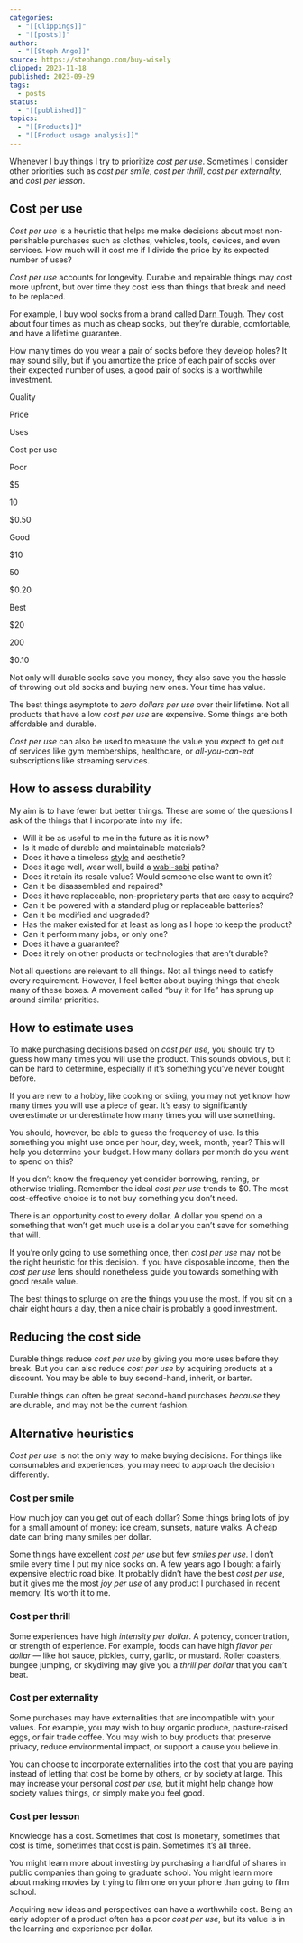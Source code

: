 ```yaml
---
categories:
  - "[[Clippings]]"
  - "[[posts]]"
author:
  - "[[Steph Ango]]"
source: https://stephango.com/buy-wisely
clipped: 2023-11-18
published: 2023-09-29
tags:
  - posts
status:
  - "[[published]]"
topics:
  - "[[Products]]"
  - "[[Product usage analysis]]"
---
```

Whenever I buy things I try to prioritize *cost per use*. Sometimes I consider other priorities such as *cost per smile*, *cost per thrill*, *cost per externality*, and *cost per lesson*.

## Cost per use

*Cost per use* is a heuristic that helps me make decisions about most non-perishable purchases such as clothes, vehicles, tools, devices, and even services. How much will it cost me if I divide the price by its expected number of uses?

*Cost per use* accounts for longevity. Durable and repairable things may cost more upfront, but over time they cost less than things that break and need to be replaced.

For example, I buy wool socks from a brand called [Darn Tough](https://darntough.com/). They cost about four times as much as cheap socks, but they’re durable, comfortable, and have a lifetime guarantee.

How many times do you wear a pair of socks before they develop holes? It may sound silly, but if you amortize the price of each pair of socks over their expected number of uses, a good pair of socks is a worthwhile investment.

Quality

Price

Uses

Cost per use

Poor

$5

10

$0.50

Good

$10

50

$0.20

Best

$20

200

$0.10

Not only will durable socks save you money, they also save you the hassle of throwing out old socks and buying new ones. Your time has value.

The best things asymptote to *zero dollars per use* over their lifetime. Not all products that have a low *cost per use* are expensive. Some things are both affordable and durable.

*Cost per use* can also be used to measure the value you expect to get out of services like gym memberships, healthcare, or *all-you-can-eat* subscriptions like streaming services.

## How to assess durability

My aim is to have fewer but better things. These are some of the questions I ask of the things that I incorporate into my life:

-   Will it be as useful to me in the future as it is now?
-   Is it made of durable and maintainable materials?
-   Does it have a timeless [style](https://stephango.com/style) and aesthetic?
-   Does it age well, wear well, build a [wabi-sabi](https://stephango.com/scars) patina?
-   Does it retain its resale value? Would someone else want to own it?
-   Can it be disassembled and repaired?
-   Does it have replaceable, non-proprietary parts that are easy to acquire?
-   Can it be powered with a standard plug or replaceable batteries?
-   Can it be modified and upgraded?
-   Has the maker existed for at least as long as I hope to keep the product?
-   Can it perform many jobs, or only one?
-   Does it have a guarantee?
-   Does it rely on other products or technologies that aren’t durable?

Not all questions are relevant to all things. Not all things need to satisfy every requirement. However, I feel better about buying things that check many of these boxes. A movement called “buy it for life” has sprung up around similar priorities.

## How to estimate uses

To make purchasing decisions based on *cost per use*, you should try to guess how many times you will use the product. This sounds obvious, but it can be hard to determine, especially if it’s something you’ve never bought before.

If you are new to a hobby, like cooking or skiing, you may not yet know how many times you will use a piece of gear. It’s easy to significantly overestimate or underestimate how many times you will use something.

You should, however, be able to guess the frequency of use. Is this something you might use once per hour, day, week, month, year? This will help you determine your budget. How many dollars per month do you want to spend on this?

If you don’t know the frequency yet consider borrowing, renting, or otherwise trialing. Remember the ideal *cost per use* trends to $0. The most cost-effective choice is to not buy something you don’t need.

There is an opportunity cost to every dollar. A dollar you spend on a something that won’t get much use is a dollar you can’t save for something that will.

If you’re only going to use something once, then *cost per use* may not be the right heuristic for this decision. If you have disposable income, then the *cost per use* lens should nonetheless guide you towards something with good resale value.

The best things to splurge on are the things you use the most. If you sit on a chair eight hours a day, then a nice chair is probably a good investment.

## Reducing the cost side

Durable things reduce *cost per use* by giving you more uses before they break. But you can also reduce *cost per use* by acquiring products at a discount. You may be able to buy second-hand, inherit, or barter.

Durable things can often be great second-hand purchases *because* they are durable, and may not be the current fashion.

## Alternative heuristics

*Cost per use* is not the only way to make buying decisions. For things like consumables and experiences, you may need to approach the decision differently.

### Cost per smile

How much joy can you get out of each dollar? Some things bring lots of joy for a small amount of money: ice cream, sunsets, nature walks. A cheap date can bring many smiles per dollar.

Some things have excellent *cost per use* but few *smiles per use*. I don’t smile every time I put my nice socks on. A few years ago I bought a fairly expensive electric road bike. It probably didn’t have the best *cost per use*, but it gives me the most *joy per use* of any product I purchased in recent memory. It’s worth it to me.

### Cost per thrill

Some experiences have high *intensity per dollar*. A potency, concentration, or strength of experience. For example, foods can have high *flavor per dollar* — like hot sauce, pickles, curry, garlic, or mustard. Roller coasters, bungee jumping, or skydiving may give you a *thrill per dollar* that you can’t beat.

### Cost per externality

Some purchases may have externalities that are incompatible with your values. For example, you may wish to buy organic produce, pasture-raised eggs, or fair trade coffee. You may wish to buy products that preserve privacy, reduce environmental impact, or support a cause you believe in.

You can choose to incorporate externalities into the cost that you are paying instead of letting that cost be borne by others, or by society at large. This may increase your personal *cost per use*, but it might help change how society values things, or simply make you feel good.

### Cost per lesson

Knowledge has a cost. Sometimes that cost is monetary, sometimes that cost is time, sometimes that cost is pain. Sometimes it’s all three.

You might learn more about investing by purchasing a handful of shares in public companies than going to graduate school. You might learn more about making movies by trying to film one on your phone than going to film school.

Acquiring new ideas and perspectives can have a worthwhile cost. Being an early adopter of a product often has a poor *cost per use*, but its value is in the learning and experience per dollar.
